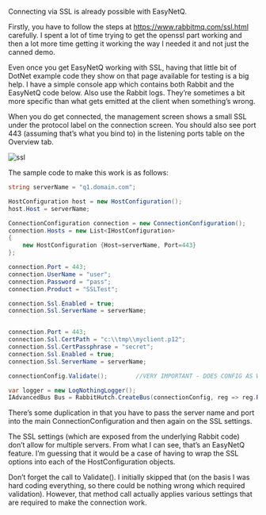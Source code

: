 Connecting via SSL is already possible with EasyNetQ.

Firstly, you have to follow the steps at https://www.rabbitmq.com/ssl.html carefully. I spent a lot of time trying to get the openssl part working and then a lot more time getting it working the way I needed it and not just the canned demo.

Even once you get EasyNetQ working with SSL, having that little bit of DotNet example code they show on that page available for testing is a big help. I have a simple console app which contains both Rabbit and the EasyNetQ code below. Also use the Rabbit logs. They’re sometimes a bit more specific than what gets emitted at the client when something’s wrong.

When you do get connected, the management screen shows a small SSL under the protocol label on the connection screen. You should also see port 443 (assuming that’s what you bind to) in the listening ports table on the Overview tab.

![ssl](https://cloud.githubusercontent.com/assets/8321491/3799065/8d6ac506-1bea-11e4-84ac-9a9d71830b2e.png)

The sample code to make this work is as follows:
```C#
string serverName = "q1.domain.com";

HostConfiguration host = new HostConfiguration();
host.Host = serverName;

ConnectionConfiguration connection = new ConnectionConfiguration();
connection.Hosts = new List<IHostConfiguration>
{
    new HostConfiguration {Host=serverName, Port=443}
};

connection.Port = 443;
connection.UserName = "user";
connection.Password = "pass";
connection.Product = "SSLTest";

connection.Ssl.Enabled = true;
connection.Ssl.ServerName = serverName;


connection.Port = 443;
connection.Ssl.CertPath = "c:\\tmp\\myclient.p12";
connection.Ssl.CertPassphrase = "secret";
connection.Ssl.Enabled = true;
connection.Ssl.ServerName = serverName;

connectionConfig.Validate();        //VERY IMPORTANT - DOES CONFIG AS WELL AS VALIDATION!

var logger = new LogNothingLogger();
IAdvancedBus Bus = RabbitHutch.CreateBus(connectionConfig, reg => reg.Register<IEasyNetQLogger>(log => logger)).Advanced;
```
There’s some duplication in that you have to pass the server name and port into the main ConnectionConfiguration and then again on the SSL settings.

The SSL settings (which are exposed from the underlying Rabbit code) don’t allow for multiple servers. From what I can see, that’s an EasyNetQ feature. I’m guessing that it would be a case of having to wrap the SSL options into each of the HostConfiguration objects.

Don’t forget the call to Validate(). I initially skipped that (on the basis I was hard coding everything, so there could be nothing wrong which required validation). However, that method call actually applies various settings that are required to make the connection work.